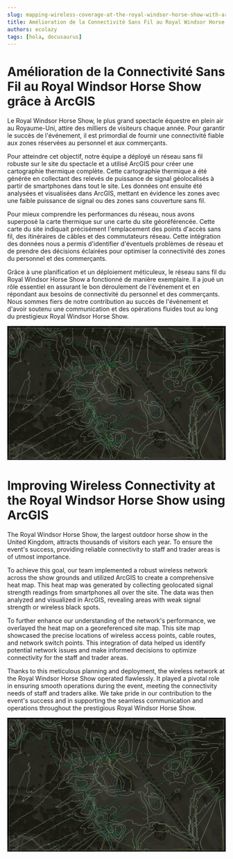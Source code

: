 ```yaml
---
slug: mapping-wireless-coverage-at-the-royal-windsor-horse-show-with-arcgis
title: Amélioration de la Connectivité Sans Fil au Royal Windsor Horse Show grâce à ArcGIS
authors: ecolazy
tags: [hola, docusaurus]
---
```

# Amélioration de la Connectivité Sans Fil au Royal Windsor Horse Show grâce à ArcGIS

Le Royal Windsor Horse Show, le plus grand spectacle équestre en plein air au Royaume-Uni, attire des milliers de visiteurs chaque année. Pour garantir le succès de l'événement, il est primordial de fournir une connectivité fiable aux zones réservées au personnel et aux commerçants.

Pour atteindre cet objectif, notre équipe a déployé un réseau sans fil robuste sur le site du spectacle et a utilisé ArcGIS pour créer une cartographie thermique complète. Cette cartographie thermique a été générée en collectant des relevés de puissance de signal géolocalisés à partir de smartphones dans tout le site. Les données ont ensuite été analysées et visualisées dans ArcGIS, mettant en évidence les zones avec une faible puissance de signal ou des zones sans couverture sans fil.

Pour mieux comprendre les performances du réseau, nous avons superposé la carte thermique sur une carte du site géoréférencée. Cette carte du site indiquait précisément l'emplacement des points d'accès sans fil, des itinéraires de câbles et des commutateurs réseau. Cette intégration des données nous a permis d'identifier d'éventuels problèmes de réseau et de prendre des décisions éclairées pour optimiser la connectivité des zones du personnel et des commerçants.

Grâce à une planification et un déploiement méticuleux, le réseau sans fil du Royal Windsor Horse Show a fonctionné de manière exemplaire. Il a joué un rôle essentiel en assurant le bon déroulement de l'événement et en répondant aux besoins de connectivité du personnel et des commerçants. Nous sommes fiers de notre contribution au succès de l'événement et d'avoir soutenu une communication et des opérations fluides tout au long du prestigieux Royal Windsor Horse Show.



![Docusaurus Plushie](/img/windsor-2.png)



# Improving Wireless Connectivity at the Royal Windsor Horse Show using ArcGIS

The Royal Windsor Horse Show, the largest outdoor horse show in the United Kingdom, attracts thousands of visitors each year. To ensure the event's success, providing reliable connectivity to staff and trader areas is of utmost importance.

To achieve this goal, our team implemented a robust wireless network across the show grounds and utilized ArcGIS to create a comprehensive heat map. This heat map was generated by collecting geolocated signal strength readings from smartphones all over the site. The data was then analyzed and visualized in ArcGIS, revealing areas with weak signal strength or wireless black spots.

To further enhance our understanding of the network's performance, we overlayed the heat map on a georeferenced site map. This site map showcased the precise locations of wireless access points, cable routes, and network switch points. This integration of data helped us identify potential network issues and make informed decisions to optimize connectivity for the staff and trader areas.

Thanks to this meticulous planning and deployment, the wireless network at the Royal Windsor Horse Show operated flawlessly. It played a pivotal role in ensuring smooth operations during the event, meeting the connectivity needs of staff and traders alike. We take pride in our contribution to the event's success and in supporting the seamless communication and operations throughout the prestigious Royal Windsor Horse Show.



![Docusaurus Plushie](/img/windsor-2.png)


